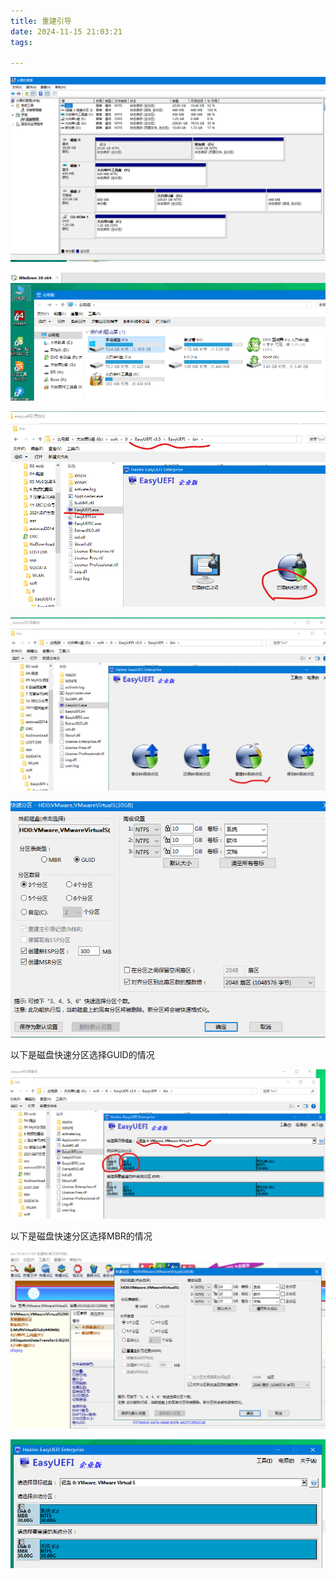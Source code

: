 ```yaml
---
title: 重建引导
date: 2024-11-15 21:03:21
tags:

---
```


![](重建引导/2022-12-21-00-20-34-2022-11-25-16-49-20-image.png)

![](重建引导/2022-12-21-00-21-00-2022-11-25-16-50-13-image.png)

![](重建引导/2022-11-25-16-51-46-image.png)

![](重建引导/2022-11-25-16-52-20-image.png)

![](重建引导/2022-11-25-16-57-07-image.png)

以下是磁盘快速分区选择GUID的情况

![](重建引导/2022-11-25-16-53-25-image.png)

以下是磁盘快速分区选择MBR的情况

![](重建引导/2022-11-25-16-57-23-image.png)

![](重建引导/2022-11-25-17-20-20-image.png)